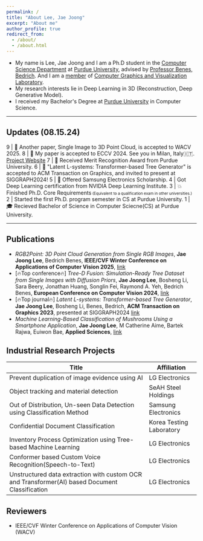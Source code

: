 ```yaml
---
permalink: /
title: "About Lee, Jae Joong"
excerpt: "About me"
author_profile: true
redirect_from:
  - /about/
  - /about.html
---
```


- My name is Lee, Jae Joong and I am a Ph.D student in the [Computer Science Department](https://www.cs.purdue.edu/) at [Purdue University](https://www.purdue.edu/), advised by [Professor Benes, Bedrich](https://www.cs.purdue.edu/homes/bbenes/). And I am a [member](https://www.cs.purdue.edu/homes/bbenes/students/) of [Computer Graphics and Visualization Laboratory](https://www.cs.purdue.edu/cgvlab/www/).
  <br/>
- My research interests lie in Deep Learning in 3D (Reconstruction, Deep Generative Model).
  <br/>
- I received my Bachelor's Degree at [Purdue University](https://www.purdue.edu/) in Computer Science.

---

## Updates (08.15.24)

9 | 📜 Another paper, Single Image to 3D Point Cloud, is accepted to WACV 2025.
8 | 📜 My paper is accepted to ECCV 2024. See you in Milan, Italy🇮🇹. [Project Website](https://www.jaejoonglee.com/treedfusion/)
7 | 🎉 Received Merit Recognition Award from Purdue University.
6 | 📜 "Latent L-systems: Transformer-based Tree Generator" is accepted to ACM Transaction on Graphics, and invited to present at SIGGRAPH2024!
5 | 🎉 Offered Samsung Electronics Scholarship.
4 | Got Deep Learning certification from NVIDIA Deep Learning Institute.
3 | 💥 Finished Ph.D. Core Requirements<font size="1"> (Equivalent to a qualification exam in other universities.)</font>
2 | Started the first Ph.D. program semester in CS at Purdue University.
1 | 🎓 Recieved Bachelor of Science in Computer Sciecne(CS) at Purdue University.

---

## Publications

-  *RGB2Point: 3D Point Cloud Generation from Single RGB Images*, **Jae Joong Lee**, Bedrich Benes, **IEEE/CVF Winter Conference on Applications of Computer Vision 2025**, [link](https://www.arxiv.org/abs/2407.14979)
- [🔥Top conference🔥] *Tree-D Fusion: Simulation-Ready Tree Dataset from Single Images with Diffusion Priors*, **Jae Joong Lee**, Bosheng Li, Sara Beery, Jonathan Huang, Songlin Fei, Raymond A. Yeh, Bedrich Benes, **European Conference on Computer Vision 2024**, [link](https://www.arxiv.org/abs/2407.10330)
- [🔥Top journal🔥] *Latent L-systems: Transformer-based Tree Generator*, **Jae Joong Lee**, Bosheng Li, Benes, Bedrich, **ACM Transaction on Graphics 2023**, presented at SIGGRAPH2024 [link](https://dl.acm.org/doi/10.1145/3627101)
- *Machine Learning-Based Classification of Mushrooms Using a Smartphone Application*, **Jae Joong Lee**, M Catherine Aime, Bartek Rajwa, Euiwon Bae, **Applied Sciences**, [link](https://www.mdpi.com/2076-3417/12/22/11685)


## Industrial Research Projects

| Title  | Affiliation|
| ------------- | ------------- |
| Prevent duplication of image evidence using AI | LG Electronics|
| Object tracking and material detection | SeAH Steel Holdings |
| Out of Distribution, Un-seen Data Detection using Classification Method  | Samsung Electronics  |
| Confidential Document Classification | Korea Testing Laboratory |
| Inventory Process Optimization using Tree-based Machine Learning | LG Electronics |
| Conformer based Custom Voice Recognition(Speech-to-Text)   | LG Electronics |
| Unstructured data extraction with custom OCR and Transformer(AI) based Document Classification | LG Electronics |


## Reviewers
- IEEE/CVF Winter Conference on Applications of Computer Vision (WACV) 
